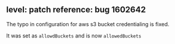 level: patch
reference: bug 1602642
---
The typo in configuration for aws s3 bucket credentialing is fixed.

It was set as `allowdBuckets` and is now `allowedBuckets`
